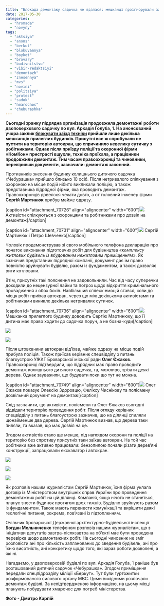 ```yaml
---
title: "Блокада демонтажу садочка не вдалася: мешканці проігнорували заклик до дій – ФОТО"
date: 2017-05-30
categories: 
  - "hromada"
  - "novyny"
tags: 
  - "aktsiya"
  - "anons"
  - "berkut"
  - "blokuvannya"
  - "boykot"
  - "brovary"
  - "budivnitstvo"
  - "vibir-redaktsiyi"
  - "demontazh"
  - "znesennya"
  - "mvs"
  - "novini"
  - "politsiya"
  - "protest"
  - "sadok"
  - "hmarochos"
  - "cheburashka"
---
```


**Сьогодні зранку підрядна організація продовжила демонтажні роботи двоповерхового садочку по вул. Аркадія Голуба, 1. На анонсований учора заклик [блокувати заїзд техніки](https://mpz.brovary.org/zranku-brovarchany-blokuvatymut-znesennya-dytyachogo-sadochka-po-vul-arkadiya-goluba-foto/) прийшли лише декілька мешканців прилеглих будинків. Присутні все ж спробували не пустити на територію автокран, що спричинило невелику сутичку з робітниками. Однак після приїзду поліції та охоронної фірми «КомКон» пристрасті вщухли, техніка проїхала, а працівники продовжили демонтаж. Тим часом правоохоронці та чиновники, перевіривши документи, зазначили: демонтаж законний.**

Противників знесення будинку колишнього дитячого садочка «Чебурашка» прийшло близько 10 осіб. Після нетривалого спілкування з охороною на місце подій нібито викликали поліцію, а також представника підрядної фірми, яка проводить демонтаж. Правоохоронців довелося чекати довго, а от головний інженер фірми **Сергій Мартинюк** прибув майже одразу.

\[caption id="attachment\_70726" align="aligncenter" width="600"\][![](https://mpz.brovary.org/wp-content/uploads/2017/05/Dytyachyj-sadok-Berkut-CHeburashka-znasennya-demontazh-30.05.2017_00011.jpg)](https://mpz.brovary.org/wp-content/uploads/2017/05/Dytyachyj-sadok-Berkut-CHeburashka-znasennya-demontazh-30.05.2017_00011.jpg) Активісти спілкуються з охоронцями та робітниками про дозвіл на демонтаж\[/caption\]

\[caption id="attachment\_70731" align="aligncenter" width="600"\][![](https://mpz.brovary.org/wp-content/uploads/2017/05/Dytyachyj-sadok-Berkut-CHeburashka-znasennya-demontazh-30.05.2017_00027.jpg)](https://mpz.brovary.org/wp-content/uploads/2017/05/Dytyachyj-sadok-Berkut-CHeburashka-znasennya-demontazh-30.05.2017_00027.jpg) Сергій Мартинюк і Петро Шевченко\[/caption\]

Чоловік продемонстрував зі свого мобільного телефона декларацію про початок виконання підготовчих робіт для будівництва «_комплексу житлових будівель із вбудованим нежитловим приміщенням_». Як зазначив представник підрядної компанії, документ дає їм право повністю зруйнувати будівлю, разом із фундаментом, а також дозволяє рити котловани.

Втім, присутніх такі пояснення не задовольнили. Час від часу суперечки доходили до нецензурної лайки та погроз щодо відкриття кримінального провадження з обох боків. Найбільший сплеск емоцій стався, коли до місця робіт приїхав автокран, через що між декількома активістами та робітниками виникло декілька нетривалих сутичок.

\[caption id="attachment\_70736" align="aligncenter" width="600"\][![](https://mpz.brovary.org/wp-content/uploads/2017/05/Dytyachyj-sadok-Berkut-CHeburashka-znasennya-demontazh-30.05.2017_00047.jpg)](https://mpz.brovary.org/wp-content/uploads/2017/05/Dytyachyj-sadok-Berkut-CHeburashka-znasennya-demontazh-30.05.2017_00047.jpg) Мешканка прилеглого будинку доводить Сергію Мартинюку, що її дитина має право ходити до садочка поруч, а не бозна-куди\[/caption\]

[![](https://mpz.brovary.org/wp-content/uploads/2017/05/Dytyachyj-sadok-Berkut-CHeburashka-znasennya-demontazh-30.05.2017_00055.jpg)](https://mpz.brovary.org/wp-content/uploads/2017/05/Dytyachyj-sadok-Berkut-CHeburashka-znasennya-demontazh-30.05.2017_00055.jpg)

[![](https://mpz.brovary.org/wp-content/uploads/2017/05/Dytyachyj-sadok-Berkut-CHeburashka-znasennya-demontazh-30.05.2017_00084.jpg)](https://mpz.brovary.org/wp-content/uploads/2017/05/Dytyachyj-sadok-Berkut-CHeburashka-znasennya-demontazh-30.05.2017_00084.jpg)

Після штовханини автокран від’їхав, майже одразу на місце подій прибула поліція. Також приїхав керівник спецвідділу з питань благоустрою УЖКГ Броварської міської ради **Олег Єжаков**. Правоохоронці підтвердили, що підрядник має право проводити демонтаж колишнього дитячого садочка, та, можливо, зрізати деякі дерева. Однак зауважили, що будувати поки що тут не можна.

\[caption id="attachment\_70749" align="aligncenter" width="600"\][![](https://mpz.brovary.org/wp-content/uploads/2017/05/Dytyachyj-sadok-Berkut-CHeburashka-znasennya-demontazh-30.05.2017_00103.jpg)](https://mpz.brovary.org/wp-content/uploads/2017/05/Dytyachyj-sadok-Berkut-CHeburashka-znasennya-demontazh-30.05.2017_00103.jpg) Олег Єжаков показує Олексію Здоровцю, Феліксу Чиснікову та полісмену дозвільний документ на демонтаж\[/caption\]

Слід зазначити, що активісти, полісмени та Олег Єжаков сьогодні відвідали територію проведення робіт. Після огляду керівник спецвідділу з питань благоустрою зазначив, що на ділянці спиляли щонайменше два дерева. Сергій Мартинюк визнав, що дерева таки пиляли, та вказав, що має дозвіл на це.

Згодом активістів стало ще менше, під наглядом охорони та поліції на територію без спротиву присутніх таки заїхав автокран. На той час робітники вже активно працювали: бензопилою почали різати дерев’яні конструкції, запрацювали екскаватор і автокран.

[![](https://mpz.brovary.org/wp-content/uploads/2017/05/Dytyachyj-sadok-Berkut-CHeburashka-znasennya-demontazh-30.05.2017_00125.jpg)](https://mpz.brovary.org/wp-content/uploads/2017/05/Dytyachyj-sadok-Berkut-CHeburashka-znasennya-demontazh-30.05.2017_00125.jpg)

[![](https://mpz.brovary.org/wp-content/uploads/2017/05/Dytyachyj-sadok-Berkut-CHeburashka-znasennya-demontazh-30.05.2017_00127.jpg)](https://mpz.brovary.org/wp-content/uploads/2017/05/Dytyachyj-sadok-Berkut-CHeburashka-znasennya-demontazh-30.05.2017_00127.jpg)

[![](https://mpz.brovary.org/wp-content/uploads/2017/05/Dytyachyj-sadok-Berkut-CHeburashka-znasennya-demontazh-30.05.2017_00126.jpg)](https://mpz.brovary.org/wp-content/uploads/2017/05/Dytyachyj-sadok-Berkut-CHeburashka-znasennya-demontazh-30.05.2017_00126.jpg)

Як розповів нашим журналістам Сергій Мартинюк, їхня фірма уклала договір із Міністерством внутрішніх справ України про проведення демонтажних робіт на цій ділянці. Компанія, якщо нічого не станеться, планує знести будинок протягом двох тижнів. Будівлю зруйнують разом із фундаментом. Також мають перенести комунікації та вирішити деякі геологічні питання, зокрема, пов’язані із підтопленням.

Очільник броварської Державної архітектурно-будівельної інспекції **Богдан Мельниченко** телефоном розповів нашим журналістам, що з ініціативи депутатів завтра-післязавтра на об’єкті має бути проведена перевірка щодо демонтажних робіт. На сьогодні чиновник не зміг розповісти ані про кількість запланованих до зведення будівель, ані про їхню висотність, ані конкретику щодо того, які зараз роботи дозволені, а які ні.

Нагадаємо, у двоповерховій будівлі по вул. Аркадія Голуба, 1 раніше був розташований дитячий садочок «Чебурашка». Згодом приміщення передали спецпідрозділу міліції «Беркут». Тут були гуртожитки розформованого силового органу МВС. Цими вихідними розпочали демонтаж будівлі. За непідтвердженою інформацією, на цьому місці планують побудувати хмарочос для потреб міністерства.

**Фото - Дмитро Карпій**

